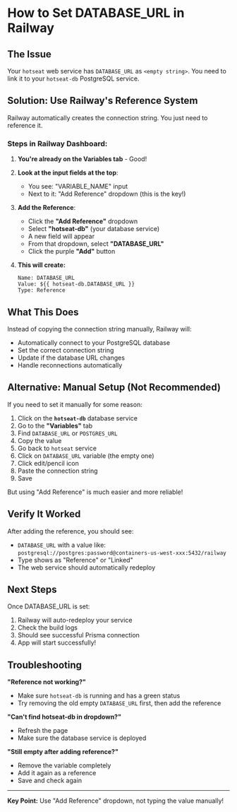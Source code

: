 # How to Set DATABASE_URL in Railway

## The Issue
Your `hotseat` web service has `DATABASE_URL` as `<empty string>`. You need to link it to your `hotseat-db` PostgreSQL service.

## Solution: Use Railway's Reference System

Railway automatically creates the connection string. You just need to reference it.

### Steps in Railway Dashboard:

1. **You're already on the Variables tab** - Good!

2. **Look at the input fields at the top**:
   - You see: "VARIABLE_NAME" input
   - Next to it: "Add Reference" dropdown (this is the key!)

3. **Add the Reference**:
   - Click the **"Add Reference"** dropdown
   - Select **"hotseat-db"** (your database service)
   - A new field will appear
   - From that dropdown, select **"DATABASE_URL"**
   - Click the purple **"Add"** button

4. **This will create:**
   ```
   Name: DATABASE_URL
   Value: ${{ hotseat-db.DATABASE_URL }}
   Type: Reference
   ```

## What This Does

Instead of copying the connection string manually, Railway will:
- Automatically connect to your PostgreSQL database
- Set the correct connection string
- Update if the database URL changes
- Handle reconnections automatically

## Alternative: Manual Setup (Not Recommended)

If you need to set it manually for some reason:

1. Click on the **`hotseat-db`** database service
2. Go to the **"Variables"** tab
3. Find `DATABASE_URL` or `POSTGRES_URL`
4. Copy the value
5. Go back to `hotseat` service
6. Click on `DATABASE_URL` variable (the empty one)
7. Click edit/pencil icon
8. Paste the connection string
9. Save

But using "Add Reference" is much easier and more reliable!

## Verify It Worked

After adding the reference, you should see:
- `DATABASE_URL` with a value like: `postgresql://postgres:password@containers-us-west-xxx:5432/railway`
- Type shows as "Reference" or "Linked"
- The web service should automatically redeploy

## Next Steps

Once DATABASE_URL is set:
1. Railway will auto-redeploy your service
2. Check the build logs
3. Should see successful Prisma connection
4. App will start successfully!

## Troubleshooting

**"Reference not working?"**
- Make sure `hotseat-db` is running and has a green status
- Try removing the old empty `DATABASE_URL` first, then add the reference

**"Can't find hotseat-db in dropdown?"**
- Refresh the page
- Make sure the database service is deployed

**"Still empty after adding reference?"**
- Remove the variable completely
- Add it again as a reference
- Save and check again

---

**Key Point:** Use "Add Reference" dropdown, not typing the value manually!

